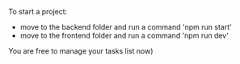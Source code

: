To start a project:
- move to the backend folder and run a command 'npm run start'
- move to the frontend folder and run a command 'npm run dev'

You are free to manage your tasks list now)
